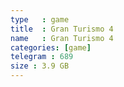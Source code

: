 ```yaml
---
type   : game
title  : Gran Turismo 4
name   : Gran Turismo 4
categories: [game]
telegram : 689
size : 3.9 GB
---
```



